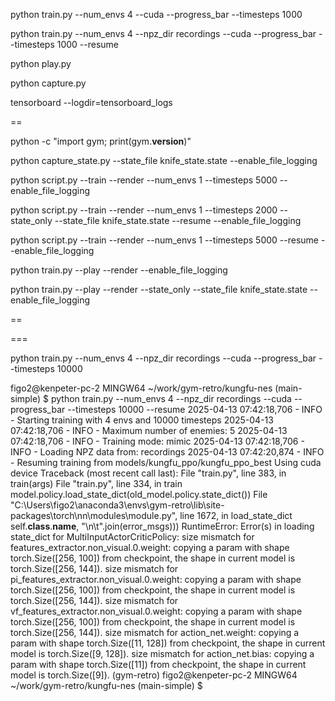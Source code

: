 python train.py --num_envs 4 --cuda --progress_bar --timesteps 1000



python train.py --num_envs 4 --npz_dir recordings --cuda --progress_bar --timesteps 1000 --resume





python play.py


python capture.py


tensorboard --logdir=tensorboard_logs





==



python -c "import gym; print(gym.__version__)"




python capture_state.py --state_file knife_state.state --enable_file_logging











python script.py --train --render --num_envs 1 --timesteps 5000 --enable_file_logging




python script.py --train --render --num_envs 1 --timesteps 2000 --state_only --state_file knife_state.state --resume --enable_file_logging


python script.py --train --render --num_envs 1 --timesteps 5000 --resume --enable_file_logging


python train.py --play --render --enable_file_logging


python train.py --play --render --state_only --state_file knife_state.state --enable_file_logging

==





===

python train.py --num_envs 4 --npz_dir recordings --cuda --progress_bar --timesteps 10000








figo2@kenpeter-pc-2 MINGW64 ~/work/gym-retro/kungfu-nes (main-simple)
$ python train.py --num_envs 4 --npz_dir recordings --cuda --progress_bar --timesteps 10000 --resume
2025-04-13 07:42:18,706 - INFO - Starting training with 4 envs and 10000 timesteps
2025-04-13 07:42:18,706 - INFO - Maximum number of enemies: 5
2025-04-13 07:42:18,706 - INFO - Training mode: mimic
2025-04-13 07:42:18,706 - INFO - Loading NPZ data from: recordings
2025-04-13 07:42:20,874 - INFO - Resuming training from models/kungfu_ppo/kungfu_ppo_best
Using cuda device
Traceback (most recent call last):
  File "train.py", line 383, in <module>
    train(args)
  File "train.py", line 334, in train
    model.policy.load_state_dict(old_model.policy.state_dict())
  File "C:\Users\figo2\anaconda3\envs\gym-retro\lib\site-packages\torch\nn\modules\module.py", line 1672, in load_state_dict
    self.__class__.__name__, "\n\t".join(error_msgs)))
RuntimeError: Error(s) in loading state_dict for MultiInputActorCriticPolicy:
        size mismatch for features_extractor.non_visual.0.weight: copying a param with shape torch.Size([256, 100]) from checkpoint, the shape in current model is torch.Size([256, 144]).
        size mismatch for pi_features_extractor.non_visual.0.weight: copying a param with shape torch.Size([256, 100]) from checkpoint, the shape in current model is torch.Size([256, 144]).
        size mismatch for vf_features_extractor.non_visual.0.weight: copying a param with shape torch.Size([256, 100]) from checkpoint, the shape in current model is torch.Size([256, 144]).
        size mismatch for action_net.weight: copying a param with shape torch.Size([11, 128]) from checkpoint, the shape in current model is torch.Size([9, 128]).
        size mismatch for action_net.bias: copying a param with shape torch.Size([11]) from checkpoint, the shape in current model is torch.Size([9]).
(gym-retro)
figo2@kenpeter-pc-2 MINGW64 ~/work/gym-retro/kungfu-nes (main-simple)
$
